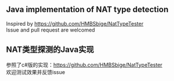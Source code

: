
## Java implementation of NAT type detection
Inspired by https://github.com/HMBSbige/NatTypeTester
<br>
Issue and pull request are welcomed

## NAT类型探测的Java实现

参照了c#版的实现：https://github.com/HMBSbige/NatTypeTester
<br>
欢迎测试效果并反馈issue